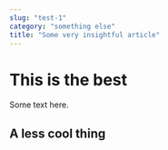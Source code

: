 ```yaml
---
slug: "test-1"
category: "something else"
title: "Some very insightful article"
---
```


# This is the best
Some text here.

## A less cool thing
